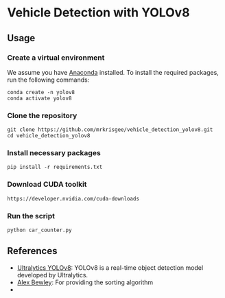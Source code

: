 # Vehicle Detection with YOLOv8

## Usage

### Create a virtual environment

We assume you have [Anaconda](https://www.anaconda.com/) installed. To install the required packages, run the following commands:

```
conda create -n yolov8
conda activate yolov8
```

### Clone the repository

```
git clone https://github.com/mrkrisgee/vehicle_detection_yolov8.git
cd vehicle_detection_yolov8
```

### Install necessary packages

```
pip install -r requirements.txt
```

### Download CUDA toolkit

```
https://developer.nvidia.com/cuda-downloads
```

### Run the script

```
python car_counter.py
```


## References

- [Ultralytics YOLOv8](https://github.com/ultralytics/ultralytics): YOLOv8 is a real-time object detection model developed by Ultralytics.
- [Alex Bewley](https://github.com/abewley/sort): For providing the sorting algorithm
- 
